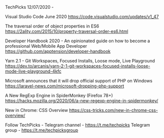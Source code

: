TechPicks 12/07/2020 -

Visual Studio Code June 2020
https://code.visualstudio.com/updates/v1_47

The traversal order of object properties in ES6
https://2ality.com/2015/10/property-traversal-order-es6.html

Developer Handbook 2020 - An opinionated guide on how to become a professional Web/Mobile App Developer
https://github.com/apptension/developer-handbook

Yarn 2.1 - Git Workspaces, Focused Installs, Loose mode, Live Playground
https://dev.to/arcanis/yarn-2-1-git-workspaces-focused-installs-loose-mode-live-playground-4kfc

Microsoft announces that it will drop official support of PHP on Windows
https://laravel-news.com/microsoft-dropping-php-support

A New RegExp Engine in SpiderMonkey (Firefox 78+)
https://hacks.mozilla.org/2020/06/a-new-regexp-engine-in-spidermonkey/

New in Chrome: CSS Overview
https://css-tricks.com/new-in-chrome-css-overview/

Follow TechPicks -
Telegram channel - https://t.me/techpicks
Telegram group - https://t.me/techpicksgroup